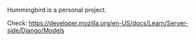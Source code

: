 Hummingbird is a personal project.

Check:
https://developer.mozilla.org/en-US/docs/Learn/Server-side/Django/Models


